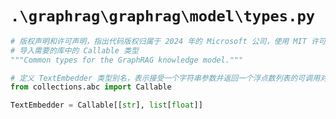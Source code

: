 # `.\graphrag\graphrag\model\types.py`

```py
# 版权声明和许可声明，指出代码版权归属于 2024 年的 Microsoft 公司，使用 MIT 许可证授权
# 导入需要的库中的 Callable 类型
"""Common types for the GraphRAG knowledge model."""

# 定义 TextEmbedder 类型别名，表示接受一个字符串参数并返回一个浮点数列表的可调用对象
from collections.abc import Callable

TextEmbedder = Callable[[str], list[float]]
```